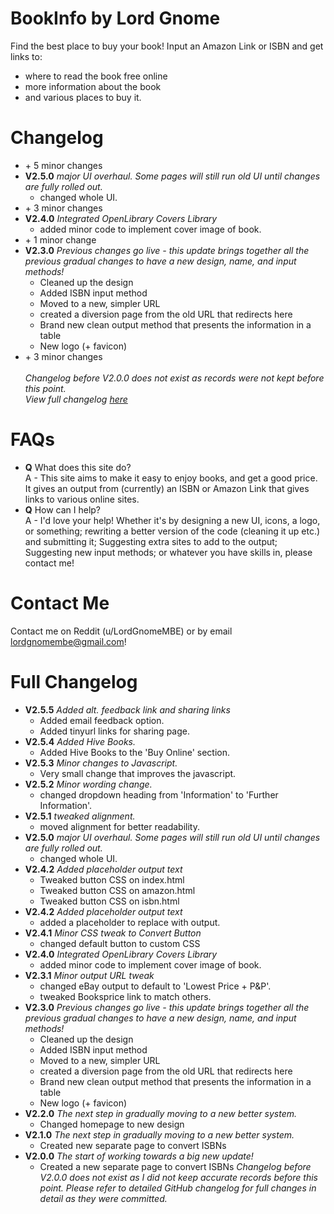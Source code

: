 # BookInfo by Lord Gnome
Find the best place to buy your book!
Input an Amazon Link or ISBN and get links to:
- where to read the book free online
- more information about the book
- and various places to buy it.
# Changelog
- \+ 5 minor changes
- <b>V2.5.0</b> <i>major UI overhaul. Some pages will still run old UI until changes are fully rolled out.</i>
   - changed whole UI.
- \+ 3 minor changes
- <b>V2.4.0</b> <i>Integrated OpenLibrary Covers Library</i>
   - added minor code to implement cover image of book.
- \+ 1 minor change
- <b>V2.3.0</b> <i>Previous changes go live - this update brings together all the previous gradual changes to have a new design, name, and input methods!</i> </br>
   - Cleaned up the design
   - Added ISBN input method
   - Moved to a new, simpler URL
   - created a diversion page from the old URL that redirects here
   - Brand new clean output method that presents the information in a table
   - New logo (+ favicon)
- \+ 3 minor changes</br></br>
<i>Changelog before V2.0.0 does not exist as records were not kept before this point.</i></br>
<i>View full changelog [here](https://github.com/LordGnomeMBE/BookInfo/edit/main/README.md#full-changelog)</i>
# FAQs
- <b>Q</b> What does this site do?</br>
A - This site aims to make it easy to enjoy books, and get a good price. It gives an output from (currently) an ISBN or Amazon Link that gives links to various online sites.
- <b>Q</b> How can I help?</br>
A - I'd love your help! Whether it's by designing a new UI, icons, a logo, or something; rewriting a better version of the code (cleaning it up etc.) and submitting it; Suggesting extra sites to add to the output; Suggesting new input methods; or whatever you have skills in, please contact me!
# Contact Me
Contact me on Reddit (u/LordGnomeMBE) or by email lordgnomembe@gmail.com!
# Full Changelog
- <b>V2.5.5</b> <i>Added alt. feedback link and sharing links</i>
   - Added email feedback option.
   - Added tinyurl links for sharing page.
- <b>V2.5.4</b> <i>Added Hive Books.</i>
   - Added Hive Books to the 'Buy Online' section.
- <b>V2.5.3</b> <i>Minor changes to Javascript.</i>
   - Very small change that improves the javascript.
- <b>V2.5.2</b> <i>Minor wording change.</i>
   - changed dropdown heading from 'Information' to 'Further Information'.
- <b>V2.5.1</b> <i>tweaked alignment.</i>
   - moved alignment for better readability.
- <b>V2.5.0</b> <i>major UI overhaul. Some pages will still run old UI until changes are fully rolled out.</i>
   - changed whole UI.
- <b>V2.4.2</b> <i>Added placeholder output text</i>
   - Tweaked button CSS on index.html
   - Tweaked button CSS on amazon.html
   - Tweaked button CSS on isbn.html
- <b>V2.4.2</b> <i>Added placeholder output text</i>
   - added a placeholder to replace with output.
- <b>V2.4.1</b> <i>Minor CSS tweak to Convert Button</i>
   - changed default button to custom CSS
- <b>V2.4.0</b> <i>Integrated OpenLibrary Covers Library</i>
   - added minor code to implement cover image of book.
- <b>V2.3.1</b> <i>Minor output URL tweak</i>
   - changed eBay output to default to 'Lowest Price + P&P'.
   - tweaked Booksprice link to match others.
- <b>V2.3.0</b> <i>Previous changes go live - this update brings together all the previous gradual changes to have a new design, name, and input methods!</i> </br>
   - Cleaned up the design
   - Added ISBN input method
   - Moved to a new, simpler URL
   - created a diversion page from the old URL that redirects here
   - Brand new clean output method that presents the information in a table
   - New logo (+ favicon)
- <b>V2.2.0</b> <i>The next step in gradually moving to a new better system.</i></br>
   - Changed homepage to new design
- <b>V2.1.0</b> <i>The next step in gradually moving to a new better system.</i></br>
   - Created new separate page to convert ISBNs
- <b>V2.0.0</b> <i>The start of working towards a big new update!</i></br>
   - Created a new separate page to convert ISBNs
<i>Changelog before V2.0.0 does not exist as I did not keep accurate records before this point.</i>
<i>Please refer to detailed GitHub changelog for full changes in detail as they were committed.</i>
